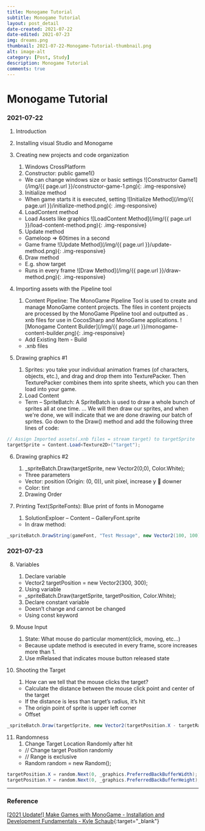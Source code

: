 ```yaml
---
title: Monogame Tutorial
subtitle: Monogame Tutorial
layout: post_detail
date-created: 2021-07-22
date-edited: 2021-07-23
img: dreams.png
thumbnail: 2021-07-22-Monogame-Tutorial-thumbnail.png
alt: image-alt
category: [Post, Study]
description: Monogame Tutorial
comments: true
---
```


# Monogame Tutorial
### 2021-07-22
1.	Introduction
2.	Installing visual Studio and Monogame
3.	Creating new projects and code organization
    1.	Windows CrossPlatform 
    2.	Constructor: public game1()
    * We can change windows size or basic settings
    ![Constructor Game1](/img/{{ page.url }}/constructor-game-1.png){: .img-responsive}
    3.	Initialize method
    * When game starts it is executed, setting
    ![Initialize Method](/img/{{ page.url }}/initialize-method.png){: .img-responsive}
    4.	LoadContent method
    * Load Assets like graphics
    ![LoadContent Method](/img/{{ page.url }}/load-content-method.png){: .img-responsive}
    5.	Update method
    * Gameloop => 60times in a second
    * Game frame
    ![Update Method](/img/{{ page.url }}/update-method.png){: .img-responsive}
    6.	Draw method
    * E.g. show target
    * Runs in every frame
    ![Draw Method](/img/{{ page.url }}/draw-method.png){: .img-responsive}

4.	Importing assets with the Pipeline tool
    1. Content Pipeline: The MonoGame Pipeline Tool is used to create and manage MonoGame content projects. The files in content projects are processed by the MonoGame Pipeline tool and outputted as . xnb files for use in CocosSharp and MonoGame applications.
    ![Monogame Content Builder](/img/{{ page.url }}/monogame-content-builder.png){: .img-responsive}
    * Add Existing Item - Build
    * .xnb files

5.	Drawing graphics #1
    1. Sprites: you take your individual animation frames (of characters, objects, etc.), and drag and drop them into TexturePacker. Then TexturePacker combines them into sprite sheets, which you can then load into your game.
    2. Load Content
    * Term – SpriteBatch: A SpriteBatch is used to draw a whole bunch of sprites all at one time. ... We will then draw our sprites, and when we're done, we will indicate that we are done drawing our batch of sprites. Go down to the Draw() method and add the following three lines of code:

```C#
// Assign Imported assets(.xnb files = stream target) to targetSprite
targetSprite = Content.Load<Texture2D>("target");
```

6.	Drawing graphics #2
    1. _spriteBatch.Draw(targetSprite, new Vector2(0,0), Color.White);
    * Three parameters
    * Vector: position (Origin: (0, 0)), unit pixel, increase y  downer
    * Color: tint
    2.	Drawing Order

7.	Printing Text(SpriteFonts): Blue print of fonts in Monogame
    1.	SolutionExploer – Content – GalleryFont.sprite
    * In draw method:

```C#
_spriteBatch.DrawString(gameFont, "Test Message", new Vector2(100, 100), Color.White);
```

### 2021-07-23
8.	Variables
    1.	Declare variable
    * Vector2 targetPosition = new Vector2(300, 300);
    2.	Using variable
    * _spriteBatch.Draw(targetSprite, targetPosition, Color.White);
    3.	Declare constant variable
    * Doesn’t change and cannot be changed
    * Using const keyword

9.	Mouse Input
    1. State: What mouse do particular moment(click, moving, etc…)
    * Because update method is executed in every frame, score increases more than 1.
    2. Use mRelased that indicates mouse button released state

10.	Shooting the Target
    1. How can we tell that the mouse clicks the target?
    * Calculate the distance between the mouse click point and center of the target
    * If the distance is less than target’s radius, it’s hit
    * The origin point of sprite is upper left corner
    * Offset 
```C#
_spriteBatch.Draw(targetSprite, new Vector2(targetPosition.X - targetRadius, targetPosition.Y - targetRadius), Color.White);
```

11.	Randomness
    1. Change Target Location Randomly after hit
    * // Change target Position randomly
    * // Range is exclusive
    * Random random = new Random();
```C#
targetPosition.X = random.Next(0, _graphics.PreferredBackBufferWidth);
targetPosition.Y = random.Next(0, _graphics.PreferredBackBufferHeight);
```


---

### Reference
[[2021 Update!] Make Games with MonoGame - Installation and Development Fundamentals - Kyle Schaub](https://www.youtube.com/watch?v=sPH-sNTSrhw&t=0s){:target="_blank"}